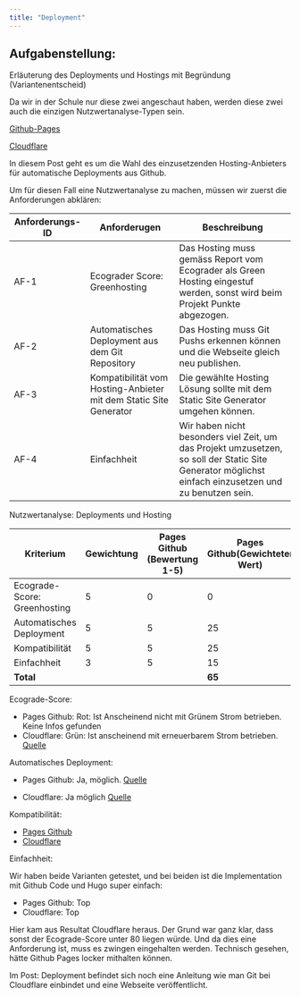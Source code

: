 ```yaml
---
title: "Deployment"
---
```


<!--more-->

## Aufgabenstellung:

 Erläuterung des Deployments und Hostings mit Begründung (Variantenentscheid)

Da wir in der Schule nur diese zwei angeschaut haben, werden diese zwei auch die einzigen Nutzwertanalyse-Typen sein.

[Github-Pages](https://pages.github.com/)

[Cloudflare](https://www.cloudflare.com/)

In diesem Post geht es um die Wahl des einzusetzenden Hosting-Anbieters für automatische Deployments aus Github.

Um für diesen Fall eine Nutzwertanalyse zu machen, müssen wir zuerst die Anforderungen abklären:

| Anforderungs-ID | Anforderugen                                                 | Beschreibung                                                 |
| --------------- | ------------------------------------------------------------ | ------------------------------------------------------------ |
| AF-1            | Ecograder Score: Greenhosting                                | Das Hosting muss gemäss Report vom Ecograder als Green Hosting eingestuf werden, sonst wird beim Projekt Punkte abgezogen. |
| AF-2            | Automatisches Deployment aus dem Git Repository              | Das Hosting muss Git Pushs erkennen können und die Webseite gleich neu publishen. |
| AF-3            | Kompatibilität vom Hosting-Anbieter mit dem Static Site Generator | Die gewählte Hosting Lösung sollte mit dem Static Site Generator umgehen können. |
| AF-4            | Einfachheit                                                  | Wir haben nicht besonders viel Zeit, um das Projekt umzusetzen, so soll der Static Site Generator möglichst einfach einzusetzen und zu benutzen sein. |



Nutzwertanalyse: Deployments und Hosting

| **Kriterium**                | **Gewichtung** | **Pages Github (Bewertung 1-5)** | **Pages Github(Gewichteter Wert)** | **Cloudflare (Bewertung 1-5)** | **Cloudflare (Gewichteter Wert)** |
| ---------------------------- | -------------- | -------------------------------- | ---------------------------------- | ------------------------------ | --------------------------------- |
| Ecograde-Score: Greenhosting | 5              | 0                                | 0                                  | 5                              | 25                                |
| Automatisches Deployment     | 5              | 5                                | 25                                 | 5                              | 25                                |
| Kompatibilität               | 5              | 5                                | 25                                 | 5                              | 25                                |
| Einfachheit                  | 3              | 5                                | 15                                 | 5                              | 15                                |
| **Total**                    |                |                                  | **65**                             |                                | **90**                            |

Ecograde-Score:

- Pages Github: Rot: Ist Anscheinend nicht mit Grünem Strom betrieben. Keine Infos gefunden
- Cloudflare: Grün: Ist anscheinend mit erneuerbarem Strom betrieben. [Quelle](https://blog.cloudflare.com/cloudflare-committed-to-building-a-greener-internet/)

Automatisches Deployment:

- Pages Github: Ja, möglich. [Quelle](https://github.com/marketplace/actions/deploy-to-github-pages)

- Cloudflare: Ja möglich [Quelle](https://developers.cloudflare.com/pages/configuration/git-integration/)

Kompatibilität:

- [Pages Github](https://gohugo.io/host-and-deploy/host-on-github-pages/)
- [Cloudflare](https://developers.cloudflare.com/pages/framework-guides/deploy-a-hugo-site/)

Einfachheit:

Wir haben beide Varianten getestet, und bei beiden ist die Implementation mit Github Code und Hugo super einfach:

- Pages Github: Top
- Cloudflare: Top


Hier kam aus Resultat Cloudflare heraus. Der Grund war ganz klar, dass sonst der Ecograde-Score unter 80 liegen würde. Und da dies eine Anforderung ist, muss es zwingen eingehalten werden. Technisch gesehen, hätte Github Pages locker mithalten können.



Im Post: Deployment befindet sich noch eine Anleitung wie man Git bei Cloudflare einbindet und eine Webseite veröffentlicht.
